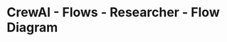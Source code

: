 # CrewAI - Flows - Researcher - Flow Diagram

<figure><img src="https://raw.githubusercontent.com/sourangshupal/Crewai-Flows-Researcher-Content/ebf8bdbf6152e09567edf00772f962ca33ba89c3/docs/images/flow_diagram.svg" alt=""><figcaption></figcaption></figure>
